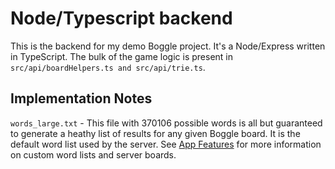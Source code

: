 # Node/Typescript backend
This is the backend for my demo Boggle project. It's a Node/Express written in TypeScript. The bulk of the game logic is present in `src/api/boardHelpers.ts and src/api/trie.ts`. 

## Implementation Notes
`words_large.txt` - This file with 370106 possible words is all but guaranteed to generate a heathy list of results for any given Boggle board. It is the default word list used by the server. See [App Features](../README.md#app-features) for more information on custom word lists and server boards.
